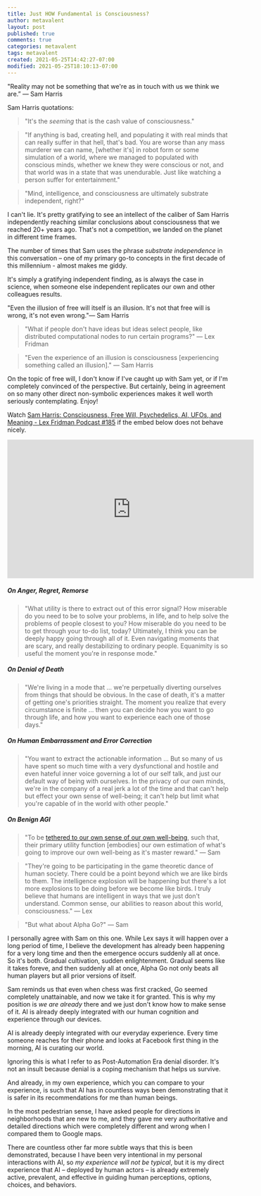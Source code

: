 ```yaml
---
title: Just HOW Fundamental is Consciousness?
author: metavalent
layout: post
published: true
comments: true
categories: metavalent
tags: metavalent
created: 2021-05-25T14:42:27-07:00
modified: 2021-05-25T18:10:13-07:00
---
```


"Reality may not be something that we're as in touch with us we think we are.” — Sam Harris

Sam Harris quotations:

> "It's the *seeming* that is the cash value of consciousness."

> "If anything is bad, creating hell, and populating it with real minds that can really suffer in that hell, that's bad. You are worse than any mass murderer we can name, [whether it's] in robot form or some simulation of a world, where we managed to populated with conscious minds, whether we knew they were conscious or not, and that world was in a state that was unendurable. Just like watching a person suffer for entertainment."

> "Mind, intelligence, and consciousness are ultimately substrate independent, right?"

I can't lie. It's pretty gratifying to see an intellect of the caliber of Sam Harris independently reaching similar conclusions about consciousness that we reached 20+ years ago. That's not a competition, we landed on the planet in different time frames. 

The number of times that Sam uses the phrase *substrate independence* in this conversation – one of my primary go-to concepts in the first decade of this millennium - almost makes me giddy. 

It's simply a gratifying independent finding, as is always the case in science, when someone else independent replicates our own and other colleagues results.

"Even the illusion of free will itself is an illusion. It's not that free will is wrong, it's not even wrong."— Sam Harris

> "What if people don't have ideas but ideas select people, like distributed computational nodes to run certain programs?" — Lex Fridman

> "Even the experience of an illusion is consciousness [experiencing something called an illusion]." — Sam Harris

On the topic of free will, I don't know if I've caught up with Sam yet, or if I'm completely convinced of the perspective. But certainly, being in agreement on so many other direct non-symbolic experiences makes it well worth seriously contemplating. Enjoy!

Watch [Sam Harris: Consciousness, Free Will, Psychedelics, AI, UFOs, and Meaning - Lex Fridman Podcast #185](https://youtu.be/4dC_nRYIDZU) if the embed below does not behave nicely. 

<div class="embed-container"><iframe width="560" height="315" src="https://www.youtube.com/embed/4dC_nRYIDZU" title="YouTube video player" frameborder="0" allow="accelerometer; autoplay; clipboard-write; encrypted-media; gyroscope; picture-in-picture" allowfullscreen></iframe></div>

##### On Anger, Regret, Remorse

> "What utility is there to extract out of this error signal? How miserable do you need to be to solve your problems, in life, and to help solve the problems of people closest to you? How miserable do you need to be to get through your to-do list, today? Ultimately, I think you can be deeply happy going through all of it. Even navigating moments that are scary, and really destabilizing to ordinary people. Equanimity is so useful the moment you're in response mode."

##### On Denial of Death

> "We're living in a mode that ... we're perpetually diverting ourselves from things that should be obvious. In the case of death, it's a matter of getting one's priorities straight. The moment you realize that every circumstance is finite ... then you can decide how you want to go through life, and how you want to experience each one of those days." 

##### On Human Embarrassment and Error Correction

> "You want to extract the actionable information ... But so many of us have spent so much time with a very dysfunctional and hostile and even hateful inner voice governing a lot of our self talk, and just our default way of being with ourselves. In the privacy of our own minds, we're in the company of a real jerk a lot of the time and that can't help but effect your own sense of well-being; it can't help but limit what you're capable of in the world with other people."

##### On Benign AGI

> "To be [tethered to our own sense of our own well-being](https://youtu.be/4dC_nRYIDZU?t=2h14m33s), such that, their primary utility function [embodies] our own estimation of what's going to improve our own well-being as it's master reward." — Sam

> "They're going to be participating in the game theoretic dance of human society. There could be a point beyond which we are like birds to them. The intelligence explosion will be happening but there's a lot more explosions to be doing before we become like birds. I truly believe that humans are intelligent in ways that we just don't understand. Common sense, our abilities to reason about this world, consciousness." — Lex

> "But what about Alpha Go?" — Sam

I personally agree with Sam on this one. While Lex says it will happen over a long period of time, I believe the development has already been happening for a very long time and then the emergence occurs suddenly all at once. So it's both. Gradual cultivation, sudden enlightenment. Gradual seems like it takes foreve, and then suddenly all at once, Alpha Go not only beats all human players but all prior versions of itself.

Sam reminds us that even when chess was first cracked, Go seemed completely unattainable, and now we take it for granted. This is why my position is *we are already* there and we just don't know how to make sense of it. AI is already deeply integrated with our human cognition and experience through our devices.

AI is already deeply integrated with our everyday experience. Every time someone reaches for their phone and looks at Facebook first thing in the morning, AI is curating our world.

Ignoring this is what I refer to as Post-Automation Era denial disorder. It's not an insult because denial is a coping mechanism that helps us survive.

And already, in my own experience, which you can compare to your experience, is such that AI has in countless ways been demonstrating that it is safer in its recommendations for me than human beings. 

In the most pedestrian sense, I have asked people for directions in neighborhoods that are new to me, and they gave me very authoritative and detailed directions which were completely different and wrong when I compared them to Google maps.

There are countless other far more subtle ways that this is been demonstrated, because I have been very intentional in my personal interactions with AI, so *my experience will not be typical*, but it is my direct experience that AI – deployed by human actors – is already extremely active, prevalent, and effective in guiding human perceptions, options, choices, and behaviors.

